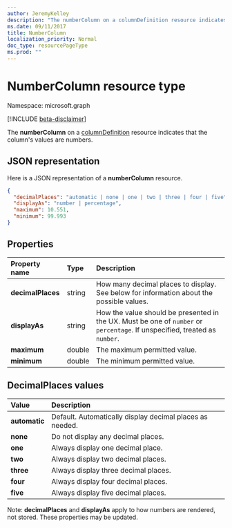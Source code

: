 ```yaml
---
author: JeremyKelley
description: "The numberColumn on a columnDefinition resource indicates that the column's values are numbers."
ms.date: 09/11/2017
title: NumberColumn
localization_priority: Normal
doc_type: resourcePageType
ms.prod: ""
---
```

# NumberColumn resource type

Namespace: microsoft.graph

[!INCLUDE [beta-disclaimer](../../includes/beta-disclaimer.md)]

The **numberColumn** on a [columnDefinition](columndefinition.md) resource indicates that the column's values are numbers.

## JSON representation

Here is a JSON representation of a **numberColumn** resource.
<!-- { "blockType": "resource", "@odata.type": "microsoft.graph.numberColumn" } -->

```json
{
  "decimalPlaces": "automatic | none | one | two | three | four | five",
  "displayAs": "number | percentage",
  "maximum": 10.551,
  "minimum": 99.993
}
```

## Properties

| Property name      | Type   | Description
|:-------------------|:-------|:-----------------------------------------------
| **decimalPlaces**  | string | How many decimal places to display. See below for information about the possible values.
| **displayAs**      | string | How the value should be presented in the UX. Must be one of `number` or `percentage`. If unspecified, treated as `number`.
| **maximum**        | double | The maximum permitted value.
| **minimum**        | double | The minimum permitted value.

## DecimalPlaces values

| Value          | Description
|:---------------|:--------------------------------------------------------------
| **automatic**  | Default. Automatically display decimal places as needed.
| **none**       | Do not display any decimal places.
| **one**        | Always display one decimal place.
| **two**        | Always display two decimal places.
| **three**      | Always display three decimal places.
| **four**       | Always display four decimal places.
| **five**       | Always display five decimal places.

Note: **decimalPlaces** and **displayAs** apply to how numbers are rendered, not stored.
These properties may be updated.

<!--
{
  "type": "#page.annotation",
  "description": "",
  "keywords": "",
  "section": "documentation",
  "tocPath": "Resources/NumberColumn",
  "suppressions": []
}
-->


